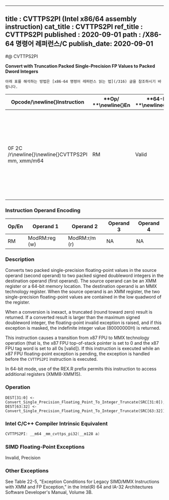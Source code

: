 ----------------------------
title : CVTTPS2PI (Intel x86/64 assembly instruction)
cat_title : CVTTPS2PI
ref_title : CVTTPS2PI
published : 2020-09-01
path : /X86-64 명령어 레퍼런스/C
publish_date: 2020-09-01
----------------------------


#@ CVTTPS2PI

**Convert with Truncation Packed Single-Precision FP Values to Packed Dword Integers**

```lec-info
아래 표를 해석하는 방법은 [x86-64 명령어 레퍼런스 읽는 법](/316) 글을 참조하시기 바랍니다.
```

|**Opcode/**\newline{}**Instruction**|**Op/ **\newline{}**En**|**64-Bit **\newline{}**Mode**|**Compat/**\newline{}**Leg Mode**|**Description**|
|------------------------------------|------------------------|-----------------------------|---------------------------------|---------------|
|0F 2C /r\newline{}\newline{}CVTTPS2PI mm, xmm/m64|RM|Valid|Valid|Convert two single-precision floating-point values from xmm/m64 to two signed doubleword signed integers in mm using truncation.|
### Instruction Operand Encoding


|Op/En|Operand 1|Operand 2|Operand 3|Operand 4|
|-----|---------|---------|---------|---------|
|RM|ModRM:reg (w)|ModRM:r/m (r)|NA|NA|
### Description


Converts two packed single-precision floating-point values in the source operand (second operand) to two packed signed doubleword integers in the destination operand (first operand). The source operand can be an XMM register or a 64-bit memory location. The destination operand is an MMX technology register. When the source operand is an XMM register, the two single-precision floating-point values are contained in the low quadword of the register.

When a conversion is inexact, a truncated (round toward zero) result is returned. If a converted result is larger than the maximum signed doubleword integer, the floating-point invalid exception is raised, and if this exception is masked, the indefinite integer value (80000000H) is returned.

This instruction causes a transition from x87 FPU to MMX technology operation (that is, the x87 FPU top-of-stack pointer is set to 0 and the x87 FPU tag word is set to all 0s [valid]). If this instruction is executed while an x87 FPU floating-point exception is pending, the exception is handled before the `CVTTPS2PI` instruction is executed.

In 64-bit mode, use of the REX.R prefix permits this instruction to access additional registers (XMM8-XMM15).


### Operation

```info-verb
DEST[31:0] <- Convert_Single_Precision_Floating_Point_To_Integer_Truncate(SRC[31:0]);
DEST[63:32] <- Convert_Single_Precision_Floating_Point_To_Integer_Truncate(SRC[63:32]);
```

### Intel C/C++ Compiler Intrinsic Equivalent

```cpp
CVTTPS2PI: __m64 _mm_cvttps_pi32(__m128 a)
```
### SIMD Floating-Point Exceptions


Invalid, Precision

### Other Exceptions


See Table 22-5, "Exception Conditions for Legacy SIMD/MMX Instructions with XMM and FP Exception," in the Intel(R) 64 and IA-32 Architectures Software Developer's Manual, Volume 3B.

